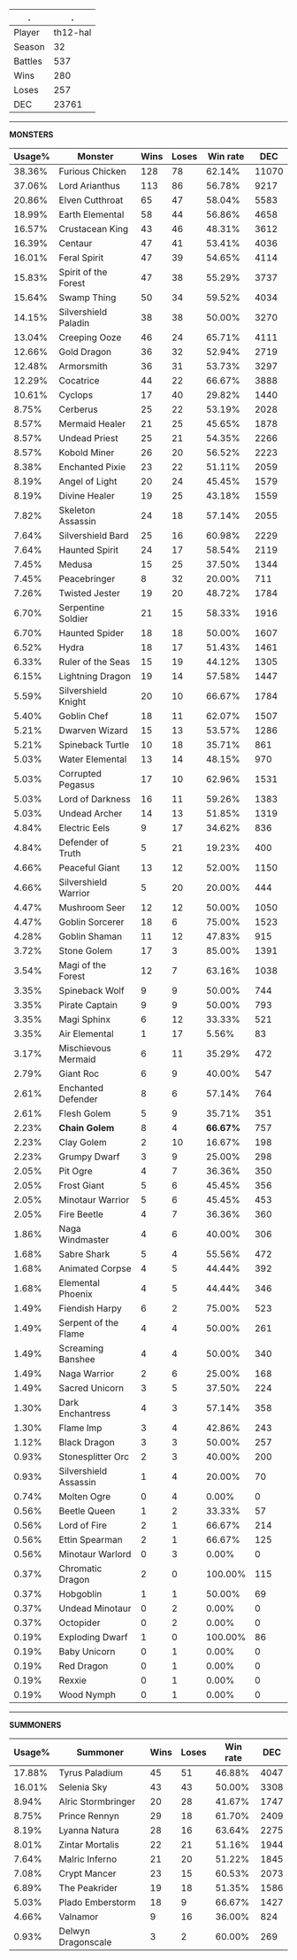 .|.
|-|-
Player|th12-hal
Season|32
Battles|537
Wins|280
Loses|257
DEC|23761

---
**MONSTERS**

Usage%|Monster|Wins|Loses|Win rate|DEC|
-|-|-|-|-|-|
38.36%|Furious Chicken|128|78|62.14%|11070|
37.06%|Lord Arianthus|113|86|56.78%|9217|
20.86%|Elven Cutthroat|65|47|58.04%|5583|
18.99%|Earth Elemental|58|44|56.86%|4658|
16.57%|Crustacean King|43|46|48.31%|3612|
16.39%|Centaur|47|41|53.41%|4036|
16.01%|Feral Spirit|47|39|54.65%|4114|
15.83%|Spirit of the Forest|47|38|55.29%|3737|
15.64%|Swamp Thing|50|34|59.52%|4034|
14.15%|Silvershield Paladin|38|38|50.00%|3270|
13.04%|Creeping Ooze|46|24|65.71%|4111|
12.66%|Gold Dragon|36|32|52.94%|2719|
12.48%|Armorsmith|36|31|53.73%|3297|
12.29%|Cocatrice|44|22|66.67%|3888|
10.61%|Cyclops|17|40|29.82%|1440|
8.75%|Cerberus|25|22|53.19%|2028|
8.57%|Mermaid Healer|21|25|45.65%|1878|
8.57%|Undead Priest|25|21|54.35%|2266|
8.57%|Kobold Miner|26|20|56.52%|2223|
8.38%|Enchanted Pixie|23|22|51.11%|2059|
8.19%|Angel of Light|20|24|45.45%|1579|
8.19%|Divine Healer|19|25|43.18%|1559|
7.82%|Skeleton Assassin|24|18|57.14%|2055|
7.64%|Silvershield Bard|25|16|60.98%|2229|
7.64%|Haunted Spirit|24|17|58.54%|2119|
7.45%|Medusa|15|25|37.50%|1344|
7.45%|Peacebringer|8|32|20.00%|711|
7.26%|Twisted Jester|19|20|48.72%|1784|
6.70%|Serpentine Soldier|21|15|58.33%|1916|
6.70%|Haunted Spider|18|18|50.00%|1607|
6.52%|Hydra|18|17|51.43%|1461|
6.33%|Ruler of the Seas|15|19|44.12%|1305|
6.15%|Lightning Dragon|19|14|57.58%|1447|
5.59%|Silvershield Knight|20|10|66.67%|1784|
5.40%|Goblin Chef|18|11|62.07%|1507|
5.21%|Dwarven Wizard|15|13|53.57%|1286|
5.21%|Spineback Turtle|10|18|35.71%|861|
5.03%|Water Elemental|13|14|48.15%|970|
5.03%|Corrupted Pegasus|17|10|62.96%|1531|
5.03%|Lord of Darkness|16|11|59.26%|1383|
5.03%|Undead Archer|14|13|51.85%|1319|
4.84%|Electric Eels|9|17|34.62%|836|
4.84%|Defender of Truth|5|21|19.23%|400|
4.66%|Peaceful Giant|13|12|52.00%|1150|
4.66%|Silvershield Warrior|5|20|20.00%|444|
4.47%|Mushroom Seer|12|12|50.00%|1050|
4.47%|Goblin Sorcerer|18|6|75.00%|1523|
4.28%|Goblin Shaman|11|12|47.83%|915|
3.72%|Stone Golem|17|3|85.00%|1391|
3.54%|Magi of the Forest|12|7|63.16%|1038|
3.35%|Spineback Wolf|9|9|50.00%|744|
3.35%|Pirate Captain|9|9|50.00%|793|
3.35%|Magi Sphinx|6|12|33.33%|521|
3.35%|Air Elemental|1|17|5.56%|83|
3.17%|Mischievous Mermaid|6|11|35.29%|472|
2.79%|Giant Roc|6|9|40.00%|547|
2.61%|Enchanted Defender|8|6|57.14%|764|
2.61%|Flesh Golem|5|9|35.71%|351|
2.23%|**Chain Golem**|8|4|**66.67%**|757|
2.23%|Clay Golem|2|10|16.67%|198|
2.23%|Grumpy Dwarf|3|9|25.00%|298|
2.05%|Pit Ogre|4|7|36.36%|350|
2.05%|Frost Giant|5|6|45.45%|356|
2.05%|Minotaur Warrior|5|6|45.45%|453|
2.05%|Fire Beetle|4|7|36.36%|360|
1.86%|Naga Windmaster|4|6|40.00%|306|
1.68%|Sabre Shark|5|4|55.56%|472|
1.68%|Animated Corpse|4|5|44.44%|392|
1.68%|Elemental Phoenix|4|5|44.44%|346|
1.49%|Fiendish Harpy|6|2|75.00%|523|
1.49%|Serpent of the Flame|4|4|50.00%|261|
1.49%|Screaming Banshee|4|4|50.00%|340|
1.49%|Naga Warrior|2|6|25.00%|168|
1.49%|Sacred Unicorn|3|5|37.50%|224|
1.30%|Dark Enchantress|4|3|57.14%|358|
1.30%|Flame Imp|3|4|42.86%|243|
1.12%|Black Dragon|3|3|50.00%|257|
0.93%|Stonesplitter Orc|2|3|40.00%|200|
0.93%|Silvershield Assassin|1|4|20.00%|70|
0.74%|Molten Ogre|0|4|0.00%|0|
0.56%|Beetle Queen|1|2|33.33%|57|
0.56%|Lord of Fire|2|1|66.67%|214|
0.56%|Ettin Spearman|2|1|66.67%|125|
0.56%|Minotaur Warlord|0|3|0.00%|0|
0.37%|Chromatic Dragon|2|0|100.00%|115|
0.37%|Hobgoblin|1|1|50.00%|69|
0.37%|Undead Minotaur|0|2|0.00%|0|
0.37%|Octopider|0|2|0.00%|0|
0.19%|Exploding Dwarf|1|0|100.00%|86|
0.19%|Baby Unicorn|0|1|0.00%|0|
0.19%|Red Dragon|0|1|0.00%|0|
0.19%|Rexxie|0|1|0.00%|0|
0.19%|Wood Nymph|0|1|0.00%|0|

---
**SUMMONERS**

Usage%|Summoner|Wins|Loses|Win rate|DEC|
-|-|-|-|-|-|
17.88%|Tyrus Paladium|45|51|46.88%|4047|
16.01%|Selenia Sky|43|43|50.00%|3308|
8.94%|Alric Stormbringer|20|28|41.67%|1747|
8.75%|Prince Rennyn|29|18|61.70%|2409|
8.19%|Lyanna Natura|28|16|63.64%|2275|
8.01%|Zintar Mortalis|22|21|51.16%|1944|
7.64%|Malric Inferno|21|20|51.22%|1845|
7.08%|Crypt Mancer|23|15|60.53%|2073|
6.89%|The Peakrider|19|18|51.35%|1586|
5.03%|Plado Emberstorm|18|9|66.67%|1427|
4.66%|Valnamor|9|16|36.00%|824|
0.93%|Delwyn Dragonscale|3|2|60.00%|269|
